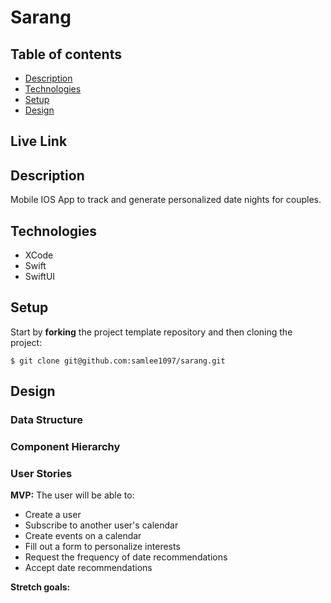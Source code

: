 # Sarang
 
## Table of contents
* [Description](#general-info)
* [Technologies](#technologies)
* [Setup](#setup)
* [Design](#design)

<a name="live-link"/>

## Live Link



<a name="general-info"/>

## Description

Mobile IOS App to track and generate personalized date nights for couples. 

<a name="technologies"/>

## Technologies

- XCode
- Swift
- SwiftUI

<a name="setup"/>

## Setup

Start by **forking** the project template repository and then cloning the project:

```console
$ git clone git@github.com:samlee1097/sarang.git
```

## Design

<a name="design"/>

### Data Structure


### Component Hierarchy


### User Stories

**MVP:**
The user will be able to:
- Create a user
- Subscribe to another user's calendar
- Create events on a calendar
- Fill out a form to personalize interests
- Request the frequency of date recommendations
- Accept date recommendations

**Stretch goals:**
